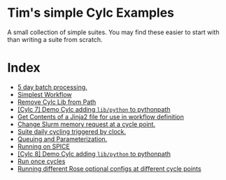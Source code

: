 
# Tim's simple Cylc Examples

A small collection of simple suites. 
You may find these easier to start with than writing a suite from scratch.

# Index

- [5 day batch processing.](./five-day-collector)
- [Simplest Workflow](./simplest)
- [Remove Cylc Lib from Path](./pythonconflict)
- [[Cylc 7] Demo Cylc adding `lib/python` to pythonpath](./shared_utils_cylc7)
- [Get Contents of a Jinja2 file for use in workflow definition](./custom_jinja_scripting)
- [Change Slurm memory request at a cycle point.](./custom_memory_over_time)
- [Suite daily cycling triggered by clock.](./clock-trigger)
- [Queuing and Parameterization.](./Queues)
- [Running on SPICE](./spice_simplest)
- [[Cylc 8] Demo Cylc adding `lib/python` to pythonpath](./shared_utils)
- [Run once cycles](./test_R1_times)
- [Running different Rose optional configs at different cycle points](./rose-task-opts-a-cycle-point)
